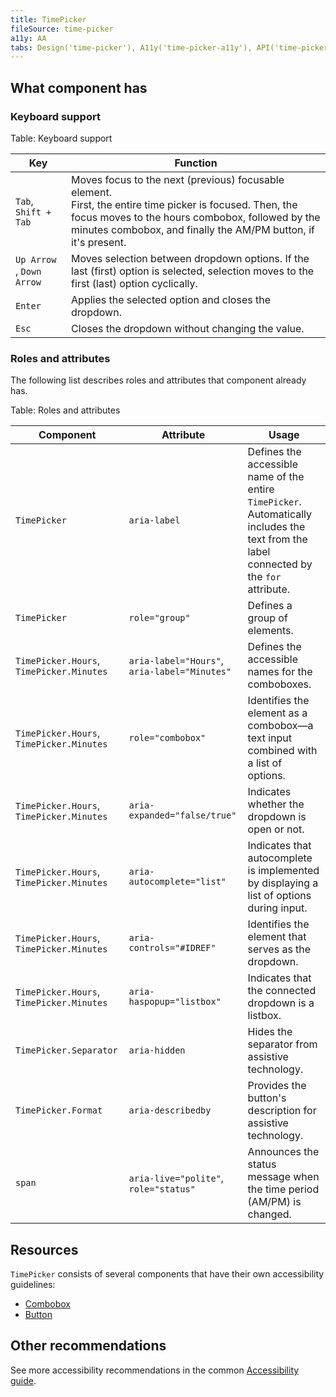 ```yaml
---
title: TimePicker
fileSource: time-picker
a11y: AA
tabs: Design('time-picker'), A11y('time-picker-a11y'), API('time-picker-api'), Example('time-picker-code'), Changelog('time-picker-changelog')
---
```


## What component has

### Keyboard support

Table: Keyboard support

| Key                               | Function                                                                                                                                                                                                                           |
| --------------------------------- | ---------------------------------------------------------------------------------------------------------------------------------------------------------------------------------------------------------------------------------- |
| `Tab`, <nobr>`Shift + Tab`</nobr> | Moves focus to the next (previous) focusable element. <br/>First, the entire time picker is focused. Then, the focus moves to the hours combobox, followed by the minutes combobox, and finally the AM/PM button, if it's present. |
| `Up Arrow` , `Down Arrow`         | Moves selection between dropdown options. If the last (first) option is selected, selection moves to the first (last) option cyclically.                                                                                           |
| `Enter`                           | Applies the selected option and closes the dropdown.                                                                                                                                                                               |
| `Esc`                             | Closes the dropdown without changing the value.                                                                                                                                                                                    |

### Roles and attributes

The following list describes roles and attributes that component already has.

Table: Roles and attributes

| Component                                | Attribute                                    | Usage                                                                                                                                    |
| ---------------------------------------- | -------------------------------------------- | ---------------------------------------------------------------------------------------------------------------------------------------- |
| `TimePicker`                             | `aria-label`                                 | Defines the accessible name of the entire `TimePicker`. Automatically includes the text from the label connected by the `for` attribute. |
| `TimePicker`                             | `role="group"`                               | Defines a group of elements.                                                                                                             |
| `TimePicker.Hours`, `TimePicker.Minutes` | `aria-label="Hours"`, `aria-label="Minutes"` | Defines the accessible names for the comboboxes.                                                                                         |
| `TimePicker.Hours`, `TimePicker.Minutes` | `role="combobox"`                            | Identifies the element as a combobox—a text input combined with a list of options.                                                       |
| `TimePicker.Hours`, `TimePicker.Minutes` | `aria-expanded="false/true"`                 | Indicates whether the dropdown is open or not.                                                                                           |
| `TimePicker.Hours`, `TimePicker.Minutes` | `aria-autocomplete="list"`                   | Indicates that autocomplete is implemented by displaying a list of options during input.                                                 |
| `TimePicker.Hours`, `TimePicker.Minutes` | `aria-controls="#IDREF"`                     | Identifies the element that serves as the dropdown.                                                                                      |
| `TimePicker.Hours`, `TimePicker.Minutes` | `aria-haspopup="listbox"`                    | Indicates that the connected dropdown is a listbox.                                                                                      |
| `TimePicker.Separator`                   | `aria-hidden`                                | Hides the separator from assistive technology.                                                                                           |
| `TimePicker.Format`                      | `aria-describedby`                           | Provides the button's description for assistive technology.                                                                              |
| `span`                                   | `aria-live="polite"`, `role="status"`        | Announces the status message when the time period (AM/PM) is changed.                                                                    |

## Resources

`TimePicker` consists of several components that have their own accessibility guidelines:

- [Combobox](../auto-suggest/auto-suggest-a11y)
- [Button](../button/button-a11y)

<!-- You can also read more about the dropdown behavior in [Keyboard support for popper](/core-principles/a11y/a11y-keyboard#keyboard-support-for-popper). -->

## Other recommendations

See more accessibility recommendations in the common [Accessibility guide](/core-principles/a11y/a11y).